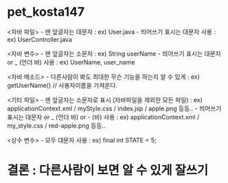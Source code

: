 # pet_kosta147
<자바 파일>
	- 맨 앞글자는 대문자 : ex) User.java
	- 띄어쓰기 표시는 대문자 사용 : ex) UserController.java

<자바 변수>
	- 맨 앞글자는 소문자 : ex) String userName
	- 띄어쓰기 표시는 대문자 or _ (언더 바) 사용 :  ex) UserName, user_name

<자바 메소드>
	- 다른사람이 봐도 최대한 무슨 기능을 하는지 알 수 있게 : ex) getUserName() // 사용자이름을 가져온다.

<기타 파일>
	- 맨 앞글자는 소문자로 표시 (자바파일을 제외한 모든 파일)
		: ex) applicationContext.xml / myStyle.css / index.jsp / apple.png 등등..
	- 띄어쓰기 표시는 대문자 or _ (언더 바) or - (바) 사용
		: ex) applicationContext.xml / my_style.css / red-apple.png 등등..

<상수 변수>
	- 모두 대문자 사용 : ex) final int STATE = 5;

# 결론 : 다른사람이 보면 알 수 있게 잘쓰기
